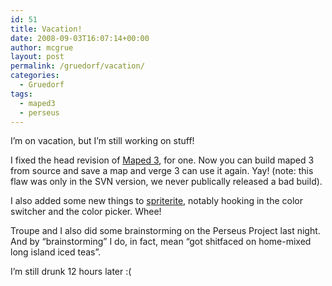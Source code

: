 ```yaml
---
id: 51
title: Vacation!
date: 2008-09-03T16:07:14+00:00
author: mcgrue
layout: post
permalink: /gruedorf/vacation/
categories:
  - Gruedorf
tags:
  - maped3
  - perseus
---
```

I&#8217;m on vacation, but I&#8217;m still working on stuff!

I fixed the head revision of <a href=http://www.verge-rpg.com/svn/verge3/trunk/tools/maped3/>Maped 3</a>, for one. Now you can build maped 3 from source and save a map and verge 3 can use it again. Yay! (note: this flaw was only in the SVN version, we never publically released a bad build).

I also added some new things to <a href=http://spriterite.com>spriterite</a>, notably hooking in the color switcher and the color picker. Whee!

Troupe and I also did some brainstorming on the Perseus Project last night. And by &#8220;brainstorming&#8221; I do, in fact, mean &#8220;got shitfaced on home-mixed long island iced teas&#8221;.

I&#8217;m still drunk 12 hours later :(